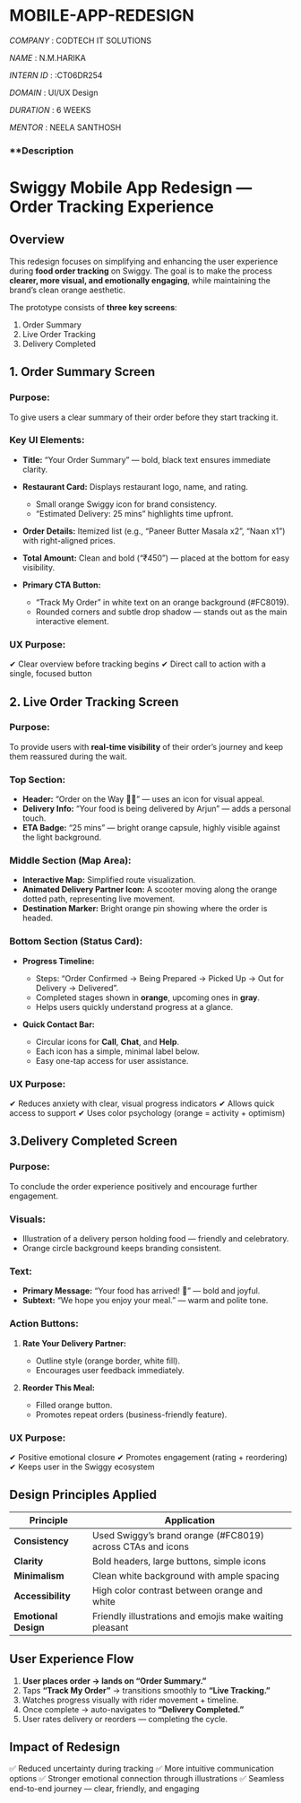 # MOBILE-APP-REDESIGN

*COMPANY* : CODTECH IT SOLUTIONS

*NAME* : N.M.HARIKA

*INTERN ID* : :CT06DR254

*DOMAIN* : UI/UX Design

*DURATION* : 6 WEEKS

*MENTOR* : NEELA SANTHOSH

### **Description


# **Swiggy Mobile App Redesign — Order Tracking Experience**

##  **Overview**

This redesign focuses on simplifying and enhancing the user experience during **food order tracking** on Swiggy.
The goal is to make the process **clearer, more visual, and emotionally engaging**, while maintaining the brand’s clean orange aesthetic.

The prototype consists of **three key screens**:

1. Order Summary
2. Live Order Tracking
3. Delivery Completed


##  **1. Order Summary Screen**

### **Purpose:**

To give users a clear summary of their order before they start tracking it.

### **Key UI Elements:**

* **Title:** “Your Order Summary” — bold, black text ensures immediate clarity.
* **Restaurant Card:** Displays restaurant logo, name, and rating.

  * Small orange Swiggy icon for brand consistency.
  * “Estimated Delivery: 25 mins” highlights time upfront.
* **Order Details:** Itemized list (e.g., “Paneer Butter Masala x2”, “Naan x1”) with right-aligned prices.
* **Total Amount:** Clean and bold (“₹450”) — placed at the bottom for easy visibility.
* **Primary CTA Button:**

  * “Track My Order” in white text on an orange background (#FC8019).
  * Rounded corners and subtle drop shadow — stands out as the main interactive element.

### **UX Purpose:**

✔ Clear overview before tracking begins
✔ Direct call to action with a single, focused button

## **2. Live Order Tracking Screen**

### **Purpose:**

To provide users with **real-time visibility** of their order’s journey and keep them reassured during the wait.

### **Top Section:**

* **Header:** “Order on the Way 🚴‍♂️” — uses an icon for visual appeal.
* **Delivery Info:** “Your food is being delivered by Arjun” — adds a personal touch.
* **ETA Badge:** “25 mins” — bright orange capsule, highly visible against the light background.

### **Middle Section (Map Area):**

* **Interactive Map:** Simplified route visualization.
* **Animated Delivery Partner Icon:** A scooter moving along the orange dotted path, representing live movement.
* **Destination Marker:** Bright orange pin showing where the order is headed.

### **Bottom Section (Status Card):**

* **Progress Timeline:**

  * Steps: “Order Confirmed → Being Prepared → Picked Up → Out for Delivery → Delivered”.
  * Completed stages shown in **orange**, upcoming ones in **gray**.
  * Helps users quickly understand progress at a glance.
* **Quick Contact Bar:**

  * Circular icons for **Call**, **Chat**, and **Help**.
  * Each icon has a simple, minimal label below.
  * Easy one-tap access for user assistance.

### **UX Purpose:**

✔ Reduces anxiety with clear, visual progress indicators
✔ Allows quick access to support
✔ Uses color psychology (orange = activity + optimism)


##  **3.Delivery Completed Screen**

### **Purpose:**

To conclude the order experience positively and encourage further engagement.

### **Visuals:**

* Illustration of a delivery person holding food — friendly and celebratory.
* Orange circle background keeps branding consistent.

### **Text:**

* **Primary Message:** “Your food has arrived! 🍔” — bold and joyful.
* **Subtext:** “We hope you enjoy your meal.” — warm and polite tone.

### **Action Buttons:**

1. **Rate Your Delivery Partner:**

   * Outline style (orange border, white fill).
   * Encourages user feedback immediately.
2. **Reorder This Meal:**

   * Filled orange button.
   * Promotes repeat orders (business-friendly feature).

### **UX Purpose:**

✔ Positive emotional closure
✔ Promotes engagement (rating + reordering)
✔ Keeps user in the Swiggy ecosystem


##  **Design Principles Applied**

| Principle            | Application                                                |
| -------------------- | ---------------------------------------------------------- |
| **Consistency**      | Used Swiggy’s brand orange (#FC8019) across CTAs and icons |
| **Clarity**          | Bold headers, large buttons, simple icons                  |
| **Minimalism**       | Clean white background with ample spacing                  |
| **Accessibility**    | High color contrast between orange and white               |
| **Emotional Design** | Friendly illustrations and emojis make waiting pleasant    |


##  **User Experience Flow**

1. **User places order → lands on “Order Summary.”**
2. Taps **“Track My Order”** → transitions smoothly to **“Live Tracking.”**
3. Watches progress visually with rider movement + timeline.
4. Once complete → auto-navigates to **“Delivery Completed.”**
5. User rates delivery or reorders — completing the cycle.


##  **Impact of Redesign**

✅ Reduced uncertainty during tracking
✅ More intuitive communication options
✅ Stronger emotional connection through illustrations
✅ Seamless end-to-end journey — clear, friendly, and engaging


